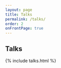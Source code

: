 ```yaml
---
layout: page
title: Talks
permalink: /talks/
order: 2
onFrontPage: true
---
```


## Talks

{% include talks.html %}
